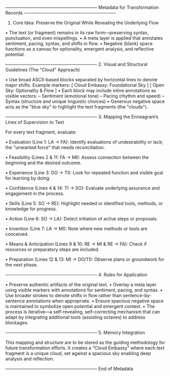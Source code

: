 ─────────────────────────────
Metadata for Transformation Records
─────────────────────────────

1. Core Idea: Preserve the Original While Revealing the Underlying Flow

• The text (or fragment) remains in its raw form—preserving syntax, punctuation, and even mispellings.
• A meta layer is applied that annotates sentiment, pacing, syntax, and shifts in flow.
• Negative (blank) space functions as a canvas for optionality, emergent analysis, and reflective potential.

─────────────────────────────
2. Visual and Structural Guidelines (The "Cloud" Approach)

• Use broad ASCII-based blocks separated by horizontal lines to denote major shifts.
   Example markers:
   [ Cloud Embassy: Foundational Sky ]
   [ Open Sky: Optionality & Flow ]
• Each block may include inline annotations as visible vectors:
   – Sentiment (emotional tone)
   – Pacing (rhythm and speed)
   – Syntax (structure and unique linguistic choices)
• Generous negative space acts as the "blue sky" to highlight the text fragments (the "clouds").

─────────────────────────────
3. Mapping the Enneagram’s Lines of Supervision to Text

For every text fragment, evaluate:

• Evaluation (Line 1: LA → FA): Identify evaluations of undesirability or lack; the "unwanted force" that needs reconciliation.

• Feasibility (Lines 2 & 11: FA → MI): Assess connection between the beginning and the desired outcome.

• Experience (Line 3: DO → TI): Look for repeated function and visible goal for learning by doing.

• Confidence (Lines 4 & 14: TI → SO): Evaluate underlying assurance and engagement in the process.

• Skills (Line 5: SO → RE): Highlight needed or identified tools, methods, or knowledge for progress.

• Action (Line 6: SO → LA): Detect initiation of active steps or proposals.

• Invention (Line 7: LA → MI): Note where new methods or tools are conceived.

• Means & Anticipation (Lines 9 & 10: RE → MI & RE → FA): Check if resources or preparatory steps are included.

• Preparation (Lines 12 & 13: MI → DO/TI): Observe plans or groundwork for the next phase.

─────────────────────────────
4. Rules for Application

• Preserve authentic artifacts of the original text.
• Overlay a meta layer using visible markers with annotations for sentiment, pacing, and syntax.
• Use broader strokes to denote shifts in flow rather than sentence-by-sentence annotations when appropriate.
• Ensure spacious negative space is maintained to symbolize open potential and emergent context.
• The process is iterative—a self-revealing, self-correcting mechanism that can adapt by integrating additional tools (assisting octaves) to address blockages.

─────────────────────────────
5. Memory Integration

This mapping and structure are to be stored as the guiding methodology for future transformation efforts. It creates a "Cloud Embassy" where each text fragment is a unique cloud, set against a spacious sky enabling deep analysis and reflection.

─────────────────────────────
End of Metadata
